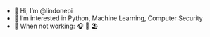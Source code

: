- 👋 Hi, I’m @lindonepi
- 👀 I’m interested in Python, Machine Learning, Computer Security
- 📸 When not working: 🎧 🍕 🏖️

<!---
lindonepi/lindonepi is a ✨ special ✨ repository because its `README.md` (this file) appears on your GitHub profile.
You can click the Preview link to take a look at your changes.
--->
